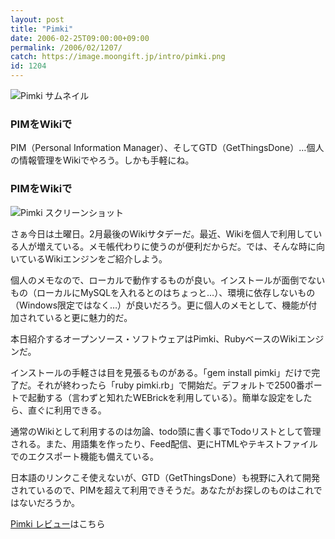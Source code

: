 ```yaml
---
layout: post
title: "Pimki"
date: 2006-02-25T09:00:00+09:00
permalink: /2006/02/1207/
catch: https://image.moongift.jp/intro/pimki.png
id: 1204
---
```

 ![Pimki サムネイル](https://image.moongift.jp/intro/pimki.t.png "Pimki サムネイル")
  

### PIMをWikiで
  
PIM（Personal Information Manager）、そしてGTD（GetThingsDone）…個人の情報管理をWikiでやろう。しかも手軽にね。  
<!--more-->  

### PIMをWikiで
  

![Pimki スクリーンショット](https://image.moongift.jp/intro/pimki.png "Pimki スクリーンショット")

  

さぁ今日は土曜日。2月最後のWikiサタデーだ。最近、Wikiを個人で利用している人が増えている。メモ帳代わりに使うのが便利だからだ。では、そんな時に向いているWikiエンジンをご紹介しよう。

  

個人のメモなので、ローカルで動作するものが良い。インストールが面倒でないもの（ローカルにMySQLを入れるとのはちょっと…）、環境に依存しないもの（Windows限定ではなく…）が良いだろう。更に個人のメモとして、機能が付加されていると更に魅力的だ。

  

本日紹介するオープンソース・ソフトウェアはPimki、RubyベースのWikiエンジンだ。

  

インストールの手軽さは目を見張るものがある。「gem install pimki」だけで完了だ。それが終わったら「ruby pimki.rb」で開始だ。デフォルトで2500番ポートで起動する（言わずと知れたWEBrickを利用している）。簡単な設定をしたら、直ぐに利用できる。

  

通常のWikiとして利用するのは勿論、todo頭に書く事でTodoリストとして管理される。また、用語集を作ったり、Feed配信、更にHTMLやテキストファイルでのエクスポート機能も備えている。

  

日本語のリンクこそ使えないが、GTD（GetThingsDone）も視野に入れて開発されているので、PIMを超えて利用できそうだ。あなたがお探しのものはこれではないだろうか。

  

[Pimki レビュー](http://oss.moongift.jp/review/i-1213.html)はこちら

